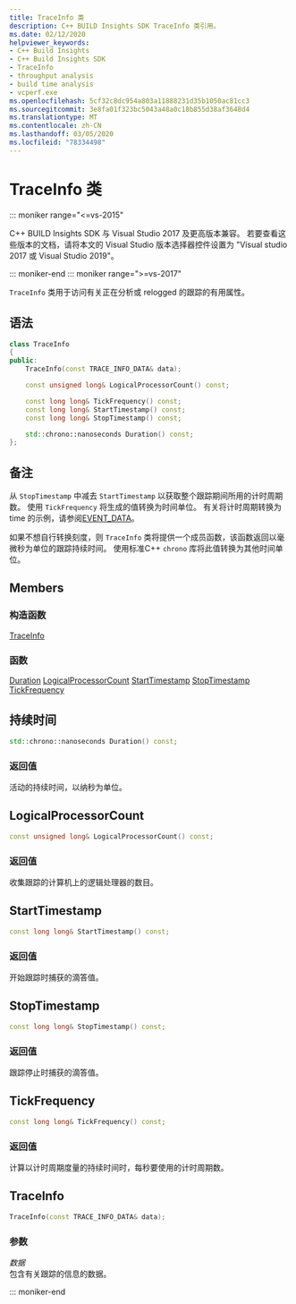 ```yaml
---
title: TraceInfo 类
description: C++ BUILD Insights SDK TraceInfo 类引用。
ms.date: 02/12/2020
helpviewer_keywords:
- C++ Build Insights
- C++ Build Insights SDK
- TraceInfo
- throughput analysis
- build time analysis
- vcperf.exe
ms.openlocfilehash: 5cf32c8dc954a803a11888231d35b1050ac81cc3
ms.sourcegitcommit: 3e8fa01f323bc5043a48a0c18b855d38af3648d4
ms.translationtype: MT
ms.contentlocale: zh-CN
ms.lasthandoff: 03/05/2020
ms.locfileid: "78334498"
---
```

# <a name="traceinfo-class"></a>TraceInfo 类

::: moniker range="<=vs-2015"

C++ BUILD Insights SDK 与 Visual Studio 2017 及更高版本兼容。 若要查看这些版本的文档，请将本文的 Visual Studio 版本选择器控件设置为 "Visual studio 2017 或 Visual Studio 2019"。

::: moniker-end
::: moniker range=">=vs-2017"

`TraceInfo` 类用于访问有关正在分析或 relogged 的跟踪的有用属性。

## <a name="syntax"></a>语法

```cpp
class TraceInfo
{
public:
    TraceInfo(const TRACE_INFO_DATA& data);

    const unsigned long& LogicalProcessorCount() const;

    const long long& TickFrequency() const;
    const long long& StartTimestamp() const;
    const long long& StopTimestamp() const;

    std::chrono::nanoseconds Duration() const;
};
```

## <a name="remarks"></a>备注

从 `StopTimestamp` 中减去 `StartTimestamp` 以获取整个跟踪期间所用的计时周期数。 使用 `TickFrequency` 将生成的值转换为时间单位。 有关将计时周期转换为 time 的示例，请参阅[EVENT_DATA](../c-event-data-types/event-data-struct.md)。

如果不想自行转换刻度，则 `TraceInfo` 类将提供一个成员函数，该函数返回以毫微秒为单位的跟踪持续时间。 使用标准C++ `chrono` 库将此值转换为其他时间单位。

## <a name="members"></a>Members

### <a name="constructors"></a>构造函数

[TraceInfo](#trace-info)

### <a name="functions"></a>函数

[Duration](#duration)
[LogicalProcessorCount](#logical-processor-count)
[StartTimestamp](#start-timestamp)
[StopTimestamp](#stop-timestamp)
[TickFrequency](#tick-frequency)

## <a name="duration"></a>持续时间

```cpp
std::chrono::nanoseconds Duration() const;
```

### <a name="return-value"></a>返回值

活动的持续时间，以纳秒为单位。

## <a name="logical-processor-count"></a>LogicalProcessorCount

```cpp
const unsigned long& LogicalProcessorCount() const;
```

### <a name="return-value"></a>返回值

收集跟踪的计算机上的逻辑处理器的数目。

## <a name="start-timestamp"></a>StartTimestamp

```cpp
const long long& StartTimestamp() const;
```

### <a name="return-value"></a>返回值

开始跟踪时捕获的滴答值。

## <a name="stop-timestamp"></a>StopTimestamp

```cpp
const long long& StopTimestamp() const;
```

### <a name="return-value"></a>返回值

跟踪停止时捕获的滴答值。

## <a name="tick-frequency"></a>TickFrequency

```cpp
const long long& TickFrequency() const;
```

### <a name="return-value"></a>返回值

计算以计时周期度量的持续时间时，每秒要使用的计时周期数。

## <a name="trace-info"></a>TraceInfo

```cpp
TraceInfo(const TRACE_INFO_DATA& data);
```

### <a name="parameters"></a>参数

*数据*\
包含有关跟踪的信息的数据。

::: moniker-end
